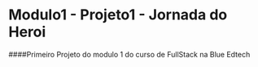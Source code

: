 # Modulo1 - Projeto1 - Jornada do Heroi
####Primeiro Projeto do modulo 1 do curso de FullStack na Blue Edtech
